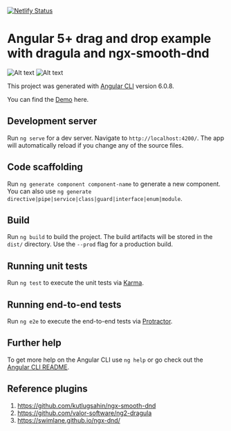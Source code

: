 [![Netlify Status](https://api.netlify.com/api/v1/badges/47cbbc04-a8b1-498e-ab99-e843e4f593be/deploy-status)](https://app.netlify.com/sites/angular-drag-and-drop-examples/deploys)

# Angular 5+ drag and drop example with dragula and ngx-smooth-dnd

![Alt text](samples/smooth-dnd.png?raw=true "Smooth dnd scroll")
![Alt text](samples/dragula.png?raw=true "Dragula scroll")

This project was generated with [Angular CLI](https://github.com/angular/angular-cli) version 6.0.8.

You can find the [Demo](https://angular-drag-and-drop-examples.netlify.com) here.

## Development server

Run `ng serve` for a dev server. Navigate to `http://localhost:4200/`. The app will automatically reload if you change any of the source files.

## Code scaffolding

Run `ng generate component component-name` to generate a new component. You can also use `ng generate directive|pipe|service|class|guard|interface|enum|module`.

## Build

Run `ng build` to build the project. The build artifacts will be stored in the `dist/` directory. Use the `--prod` flag for a production build.

## Running unit tests

Run `ng test` to execute the unit tests via [Karma](https://karma-runner.github.io).

## Running end-to-end tests

Run `ng e2e` to execute the end-to-end tests via [Protractor](http://www.protractortest.org/).

## Further help

To get more help on the Angular CLI use `ng help` or go check out the [Angular CLI README](https://github.com/angular/angular-cli/blob/master/README.md).

## Reference plugins
1. https://github.com/kutlugsahin/ngx-smooth-dnd
2. https://github.com/valor-software/ng2-dragula
3. https://swimlane.github.io/ngx-dnd/
